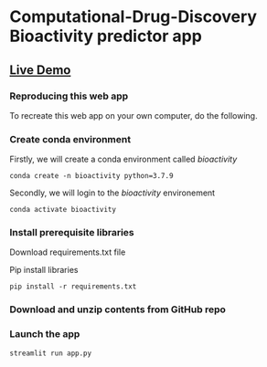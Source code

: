 # Computational-Drug-Discovery Bioactivity predictor app
## [Live Demo](https://computational-drug.herokuapp.com/)

### Reproducing this web app
To recreate this web app on your own computer, do the following.

### Create conda environment
Firstly, we will create a conda environment called *bioactivity*
```
conda create -n bioactivity python=3.7.9
```
Secondly, we will login to the *bioactivity* environement
```
conda activate bioactivity
```
### Install prerequisite libraries

Download requirements.txt file

Pip install libraries
```
pip install -r requirements.txt
```

###  Download and unzip contents from GitHub repo

###  Launch the app

```
streamlit run app.py
```
